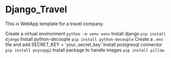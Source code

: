 # Django_Travel
This is WebApp template for a travel company.

Create a virtual environment `python -m venv venv`
Install django `pip install django`
Install python-decouple `pip install python-decouple`
Create a `.env` file and add SECRET_KEY = 'your_secret_key'
Install postgresql connector `pip install psycopg2`
Install package to handle images `pip install pillow`
